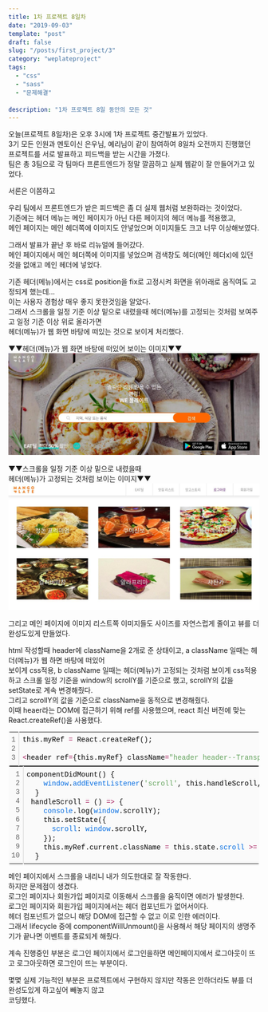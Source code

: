 ```yaml
---
title: 1차 프로젝트 8일차
date: "2019-09-03"
template: "post"
draft: false
slug: "/posts/first_project/3"
category: "weplateproject"
tags:
  - "css"
  - "sass"
  - "문제해결"

description: "1차 프로젝트 8일 동안의 모든 것"
---
```


오늘(프로젝트 8일차)은 오후 3시에 1차 프로젝트 중간발표가 있었다.  
3기 모든 인원과 멘토이신 은우님, 예리님이 같이 참여하여 8일차 오전까지 진행했던  
프로젝트를 서로 발표하고 피드백을 받는 시간을 가졌다.  
팀은 총 3팀으로 각 팀마다 프론트엔드가 정말 깔끔하고 실제 웹같이 잘 만들어가고 있었다.

서론은 이쯤하고

우리 팀에서 프론트엔드가 받은 피드백은 좀 더 실제 웹처럼 보완하라는 것이었다.  
기존에는 헤더 메뉴는 메인 페이지가 아닌 다른 페이지의 헤더 메뉴를 적용했고,  
메인 페이지는 메인 헤더쪽에 이미지도 안넣었으며 이미지들도 크고 너무 이상해보였다.

그래서 발표가 끝난 후 바로 리뉴얼에 들어갔다.  
메인 페이지에서 메인 헤더쪽에 이미지를 넣었으며 검색창도 헤더(메인 헤더x)에 있던 것을 없애고 메인 헤더에 넣었다.

기존 헤더(메뉴)에서는 css로 position을 fix로 고정시켜 화면을 위아래로 움직여도 고정되게 했는데...  
이는 사용자 경험상 매우 좋지 못한것임을 알았다.  
그래서 스크롤을 일정 기준 이상 밑으로 내렸을때 헤더(메뉴)를 고정되는 것처럼 보여주고 일정 기준 이상 위로 올라가면  
헤더(메뉴)가 웹 화면 바탕에 떠있는 것으로 보이게 처리했다.

▼▼헤더(메뉴)가 웹 화면 바탕에 떠있어 보이는 이미지▼▼  
![newMain1IMG](/media/newmain1.jpeg)

▼▼스크롤을 일정 기준 이상 밑으로 내렸을때  
헤더(메뉴)가 고정되는 것처럼 보이는 이미지▼▼  
![newMain2IMG](/media/newmain2.jpeg)

그리고 메인 페이지에 이미지 리스트쪽 이미지들도 사이즈를 자연스럽게 줄이고 뷰를 더 완성도있게 만들었다.

html 작성할때 header에 className을 2개로 준 상태이고, a className 일때는 헤더(메뉴)가 웹 하면 바탕에 떠있어  
보이게 css적용, b className 일때는 헤더(메뉴)가 고정되는 것처럼 보이게 css적용하고 스크롤 일정 기준을 window의 scrollY를 기준으로 했고, scrollY의 값을 setState로 계속 변경해줬다.  
그리고 scrollY의 값을 기준으로 className을 동적으로 변경해줬다.  
이때 heaer라는 DOM에 접근하기 위해 ref를 사용했으며, react 최신 버전에 맞는 React.createRef()을 사용했다.

<div class="colorscripter-code" style="color:#010101;font-family:Consolas, 'Liberation Mono', Menlo, Courier, monospace !important; position:relative !important;overflow:auto"><table class="colorscripter-code-table" style="margin:0;padding:0;border:none;background-color:#fafafa;border-radius:4px;" cellspacing="0" cellpadding="0"><tr><td style="padding:6px;border-right:2px solid #e5e5e5"><div style="margin:0;padding:0;word-break:normal;text-align:right;color:#666;font-family:Consolas, 'Liberation Mono', Menlo, Courier, monospace !important;line-height:130%"><div style="line-height:130%">1</div><div style="line-height:130%">2</div><div style="line-height:130%">3</div></div></td><td style="padding:6px 0;text-align:left"><div style="margin:0;padding:0;color:#010101;font-family:Consolas, 'Liberation Mono', Menlo, Courier, monospace !important;line-height:130%"><div style="padding:0 6px; white-space:pre; line-height:130%">this.myRef&nbsp;<span style="color:#0086b3"></span><span style="color:#a71d5d">=</span>&nbsp;React.createRef();</div><div style="padding:0 6px; white-space:pre; line-height:130%">&nbsp;</div><div style="padding:0 6px; white-space:pre; line-height:130%"><span style="color:#0086b3"></span><span style="color:#a71d5d">&lt;</span>header&nbsp;ref<span style="color:#0086b3"></span><span style="color:#a71d5d">=</span>{this.myRef}&nbsp;className<span style="color:#0086b3"></span><span style="color:#a71d5d">=</span><span style="color:#63a35c">"header&nbsp;header--Transparent"</span><span style="color:#0086b3"></span><span style="color:#a71d5d">&gt;</span><span style="color:#0086b3"></span><span style="color:#a71d5d">&lt;</span><span style="color:#0086b3"></span><span style="color:#a71d5d">/</span>header<span style="color:#0086b3"></span><span style="color:#a71d5d">&gt;</span></div></div></td><td style="vertical-align:bottom;padding:0 2px 4px 0"><a href="http://colorscripter.com/info#e" target="_blank" style="text-decoration:none;color:white"><span style="font-size:9px;word-break:normal;background-color:#e5e5e5;color:white;border-radius:10px;padding:1px">cs</span></a></td></tr></table></div>
<div class="colorscripter-code" style="color:#010101;font-family:Consolas, 'Liberation Mono', Menlo, Courier, monospace !important; position:relative !important;overflow:auto"><table class="colorscripter-code-table" style="margin:0;padding:0;border:none;background-color:#fafafa;border-radius:4px;" cellspacing="0" cellpadding="0"><tr><td style="padding:6px;border-right:2px solid #e5e5e5"><div style="margin:0;padding:0;word-break:normal;text-align:right;color:#666;font-family:Consolas, 'Liberation Mono', Menlo, Courier, monospace !important;line-height:130%"><div style="line-height:130%">1</div><div style="line-height:130%">2</div><div style="line-height:130%">3</div><div style="line-height:130%">4</div><div style="line-height:130%">5</div><div style="line-height:130%">6</div><div style="line-height:130%">7</div><div style="line-height:130%">8</div><div style="line-height:130%">9</div><div style="line-height:130%">10</div></div></td><td style="padding:6px 0;text-align:left"><div style="margin:0;padding:0;color:#010101;font-family:Consolas, 'Liberation Mono', Menlo, Courier, monospace !important;line-height:130%"><div style="padding:0 6px; white-space:pre; line-height:130%">componentDidMount()&nbsp;{</div><div style="padding:0 6px; white-space:pre; line-height:130%">&nbsp;&nbsp;&nbsp;&nbsp;<span style="color:#066de2">window</span>.<span style="color:#066de2">addEventListener</span>(<span style="color:#63a35c">'scroll'</span>,&nbsp;this.handleScroll,&nbsp;<span style="color:#0099cc">true</span>);</div><div style="padding:0 6px; white-space:pre; line-height:130%">&nbsp;&nbsp;}</div><div style="padding:0 6px; white-space:pre; line-height:130%">&nbsp;handleScroll&nbsp;<span style="color:#0086b3"></span><span style="color:#a71d5d">=</span>&nbsp;()&nbsp;<span style="color:#0086b3"></span><span style="color:#a71d5d">=</span><span style="color:#0086b3"></span><span style="color:#a71d5d">&gt;</span>&nbsp;{</div><div style="padding:0 6px; white-space:pre; line-height:130%">&nbsp;&nbsp;&nbsp;&nbsp;<span style="color:#066de2">console</span>.log(<span style="color:#066de2">window</span>.scrollY);</div><div style="padding:0 6px; white-space:pre; line-height:130%">&nbsp;&nbsp;&nbsp;&nbsp;this.setState({</div><div style="padding:0 6px; white-space:pre; line-height:130%">&nbsp;&nbsp;&nbsp;&nbsp;&nbsp;&nbsp;<span style="color:#066de2">scroll</span>:&nbsp;<span style="color:#066de2">window</span>.scrollY,</div><div style="padding:0 6px; white-space:pre; line-height:130%">&nbsp;&nbsp;&nbsp;&nbsp;});</div><div style="padding:0 6px; white-space:pre; line-height:130%">&nbsp;&nbsp;&nbsp;&nbsp;this.myRef.current.className&nbsp;<span style="color:#0086b3"></span><span style="color:#a71d5d">=</span>&nbsp;this.state.<span style="color:#066de2">scroll</span>&nbsp;<span style="color:#0086b3"></span><span style="color:#a71d5d">&gt;</span><span style="color:#0086b3"></span><span style="color:#a71d5d">=</span>&nbsp;<span style="color:#0099cc">480</span>&nbsp;?&nbsp;<span style="color:#63a35c">'header'</span>&nbsp;:&nbsp;<span style="color:#63a35c">'header&nbsp;header--Transparent'</span>;</div><div style="padding:0 6px; white-space:pre; line-height:130%">&nbsp;&nbsp;}</div></div><div style="text-align:right;margin-top:-13px;margin-right:5px;font-size:9px;font-style:italic"><a href="http://colorscripter.com/info#e" target="_blank" style="color:#e5e5e5text-decoration:none">Colored by Color Scripter</a></div></td><td style="vertical-align:bottom;padding:0 2px 4px 0"><a href="http://colorscripter.com/info#e" target="_blank" style="text-decoration:none;color:white"><span style="font-size:9px;word-break:normal;background-color:#e5e5e5;color:white;border-radius:10px;padding:1px">cs</span></a></td></tr></table></div>

메인 페이지에서 스크롤을 내리니 내가 의도한대로 잘 작동한다.  
하지만 문제점이 생겼다.  
로그인 페이지나 회원가입 페이지로 이동해서 스크롤을 움직이면 에러가 발생한다.  
로그인 페이지와 회원가입 페이지에서는 헤더 컴포넌트가 없어서이다.  
헤더 컴포넌트가 없으니 해당 DOM에 접근할 수 없고 이로 인한 에러이다.  
그래서 lifecycle 중에 componentWillUnmount()을 사용해서 해당 페이지의 생명주기가 끝나면 이벤트를 종료되게 해줬다.

계속 진행중인 부분은 로그인 페이지에서 로그인을하면 메인페이지에서 로그아웃이 뜨고 로그아웃하면 로그인이 뜨는 부분이다.

몇몇 실제 기능적인 부분은 프로젝트에서 구현하지 않지만 작동은 안하더라도 뷰를 더 완성도있게 하고싶어 빼놓지 않고  
코딩했다.
